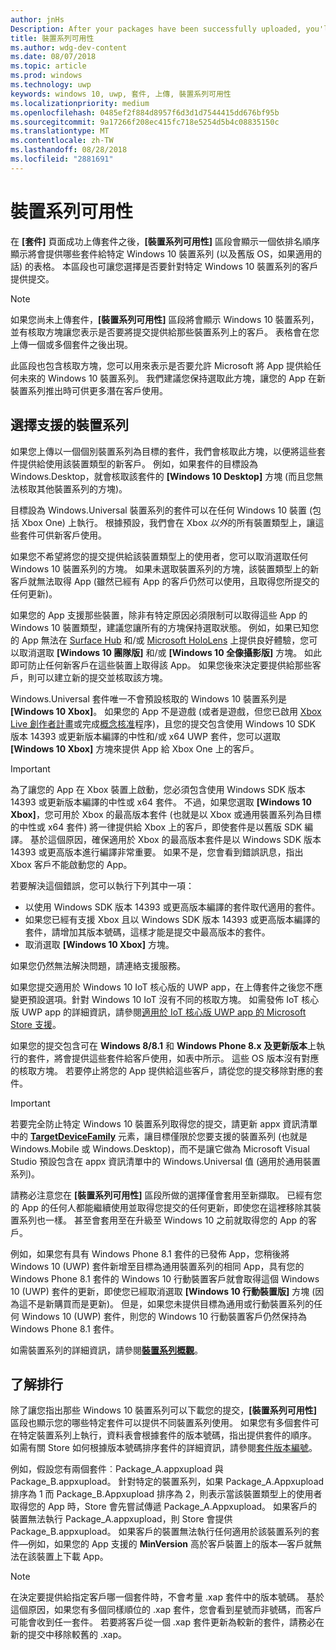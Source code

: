```yaml
---
author: jnHs
Description: After your packages have been successfully uploaded, you'll see a table that indicates which packages will be offered to specific Windows 10 device families (and earlier OS versions, if applicable), in ranked order.
title: 裝置系列可用性
ms.author: wdg-dev-content
ms.date: 08/07/2018
ms.topic: article
ms.prod: windows
ms.technology: uwp
keywords: windows 10, uwp, 套件, 上傳, 裝置系列可用性
ms.localizationpriority: medium
ms.openlocfilehash: 0485ef2f884d8957f6d3d1d7544415dd676bf95b
ms.sourcegitcommit: 9a17266f208ec415fc718e5254d5b4c08835150c
ms.translationtype: MT
ms.contentlocale: zh-TW
ms.lasthandoff: 08/28/2018
ms.locfileid: "2881691"
---
```

# <a name="device-family-availability"></a>裝置系列可用性

在 **\[套件\]** 頁面成功上傳套件之後，**\[裝置系列可用性\]** 區段會顯示一個依排名順序顯示將會提供哪些套件給特定 Windows 10 裝置系列 (以及舊版 OS，如果適用的話) 的表格。 本區段也可讓您選擇是否要針對特定 Windows 10 裝置系列的客戶提供提交。

> [!NOTE]
> 如果您尚未上傳套件，**\[裝置系列可用性\]** 區段將會顯示 Windows 10 裝置系列，並有核取方塊讓您表示是否要將提交提供給那些裝置系列上的客戶。 表格會在您上傳一個或多個套件之後出現。

此區段也包含核取方塊，您可以用來表示是否要允許 Microsoft 將 App 提供給任何未來的 Windows 10 裝置系列。 我們建議您保持選取此方塊，讓您的 App 在新裝置系列推出時可供更多潛在客戶使用。


## <a name="choosing-which-device-families-to-support"></a>選擇支援的裝置系列

如果您上傳以一個個別裝置系列為目標的套件，我們會核取此方塊，以便將這些套件提供給使用該裝置類型的新客戶。 例如，如果套件的目標設為 Windows.Desktop，就會核取該套件的 **\[Windows 10 Desktop\]** 方塊 (而且您無法核取其他裝置系列的方塊)。

目標設為 Windows.Universal 裝置系列的套件可以在任何 Windows 10 裝置 (包括 Xbox One) 上執行。 根據預設，我們會在 Xbox *以外*的所有裝置類型上，讓這些套件可供新客戶使用。

如果您不希望將您的提交提供給該裝置類型上的使用者，您可以取消選取任何 Windows 10 裝置系列的方塊。 如果未選取裝置系列的方塊，該裝置類型上的新客戶就無法取得 App (雖然已經有 App 的客戶仍然可以使用，且取得您所提交的任何更新)。

如果您的 App 支援那些裝置，除非有特定原因必須限制可以取得這些 App 的 Windows 10 裝置類型，建議您讓所有的方塊保持選取狀態。 例如，如果已知您的 App 無法在 [Surface Hub](https://developer.microsoft.com/windows/surfacehub) 和/或 [Microsoft HoloLens](https://developer.microsoft.com/windows/mixed-reality) 上提供良好體驗，您可以取消選取 **\[Windows 10 團隊版\]** 和/或 **\[Windows 10 全像攝影版\]** 方塊。 如此即可防止任何新客戶在這些裝置上取得該 App。 如果您後來決定要提供給那些客戶，則可以建立新的提交並核取該方塊。

<span id="xbox" />

Windows.Universal 套件唯一不會預設核取的 Windows 10 裝置系列是 **\[Windows 10 Xbox\]**。 如果您的 App 不是遊戲 (或者是遊戲，但您已啟用 [Xbox Live 創作者計畫](../xbox-live/get-started-with-creators/get-started-with-xbox-live-creators.md)或完成[概念核准](../gaming/concept-approval.md)程序)，且您的提交包含使用 Windows 10 SDK 版本 14393 或更新版本編譯的中性和/或 x64 UWP 套件，您可以選取 **\[Windows 10 Xbox\]** 方塊來提供 App 給 Xbox One 上的客戶。

> [!IMPORTANT]
> 為了讓您的 App 在 Xbox 裝置上啟動，您必須包含使用 Windows SDK 版本 14393 或更新版本編譯的中性或 x64 套件。 不過，如果您選取 **\[Windows 10 Xbox\]**，您可用於 Xbox 的最高版本套件 (也就是以 Xbox 或通用裝置系列為目標的中性或 x64 套件) 將一律提供給 Xbox 上的客戶，即使套件是以舊版 SDK 編譯。 基於這個原因，確保適用於 Xbox 的最高版本套件是以 Windows SDK 版本 14393 或更高版本進行編譯非常重要。 如果不是，您會看到錯誤訊息，指出 Xbox 客戶不能啟動您的 App。 
> 
> 若要解決這個錯誤，您可以執行下列其中一項：
> - 以使用 Windows SDK 版本 14393 或更高版本編譯的套件取代適用的套件。
> - 如果您已經有支援 Xbox 且以 Windows SDK 版本 14393 或更高版本編譯的套件，請增加其版本號碼，這樣才能是提交中最高版本的套件。
> - 取消選取 **\[Windows 10 Xbox\]** 方塊。
>   
> 如果您仍然無法解決問題，請連絡支援服務。

如果您提交適用於 Windows 10 IoT 核心版的 UWP app，在上傳套件之後您不應變更預設選項。針對 Windows 10 IoT 沒有不同的核取方塊。 如需發佈 IoT 核心版 UWP app 的詳細資訊，請參閱[適用於 IoT 核心版 UWP app 的 Microsoft Store 支援](https://docs.microsoft.com/windows/iot-core/commercialize-your-device/installingandservicing)。

如果您的提交包含可在 **Windows 8/8.1** 和 **Windows Phone 8.x 及更新版本**上執行的套件，將會提供這些套件給客戶使用，如表中所示。 這些 OS 版本沒有對應的核取方塊。 若要停止將您的 App 提供給這些客戶，請從您的提交移除對應的套件。

> [!IMPORTANT]
> 若要完全防止特定 Windows 10 裝置系列取得您的提交，請更新 appx 資訊清單中的 [**TargetDeviceFamily**](https://docs.microsoft.com/uwp/schemas/appxpackage/uapmanifestschema/element-targetdevicefamily) 元素，讓目標僅限於您要支援的裝置系列 (也就是 Windows.Mobile 或 Windows.Desktop)，而不是讓它做為 Microsoft Visual Studio 預設包含在 appx 資訊清單中的 Windows.Universal 值 (適用於通用裝置系列)。

請務必注意您在 **\[裝置系列可用性\]** 區段所做的選擇僅會套用至新擷取。 已經有您的 App 的任何人都能繼續使用並取得您提交的任何更新，即使您在這裡移除其裝置系列也一樣。 甚至會套用至在升級至 Windows 10 之前就取得您的 App 的客戶。

例如，如果您有具有 Windows Phone 8.1 套件的已發佈 App，您稍後將 Windows 10 (UWP) 套件新增至目標為通用裝置系列的相同 App，具有您的 Windows Phone 8.1 套件的 Windows 10 行動裝置客戶就會取得這個 Windows 10 (UWP) 套件的更新，即使您已經取消選取 **\[Windows 10 行動裝置版\]** 方塊 (因為這不是新購買而是更新)。 但是，如果您未提供目標為通用或行動裝置系列的任何 Windows 10 (UWP) 套件，則您的 Windows 10 行動裝置客戶仍然保持為 Windows Phone 8.1 套件。

如需裝置系列的詳細資訊，請參閱[**裝置系列概觀**](https://docs.microsoft.com/uwp/extension-sdks/device-families-overview)。

## <a name="understanding-ranking"></a>了解排行

除了讓您指出那些 Windows 10 裝置系列可以下載您的提交，**\[裝置系列可用性\]** 區段也顯示您的哪些特定套件可以提供不同裝置系列使用。 如果您有多個套件可在特定裝置系列上執行，資料表會根據套件的版本號碼，指出提供套件的順序。 如需有關 Store 如何根據版本號碼排序套件的詳細資訊，請參閱[套件版本編號](package-version-numbering.md)。 

例如，假設您有兩個套件︰Package_A.appxupload 與 Package_B.appxupload。 針對特定的裝置系列，如果 Package_A.Appxupload 排序為 1 而 Package_B.Appxupload 排序為 2，則表示當該裝置類型上的使用者取得您的 App 時，Store 會先嘗試傳遞 Package_A.Appxupload。 如果客戶的裝置無法執行 Package_A.appxupload，則 Store 會提供 Package_B.appxupload。 如果客戶的裝置無法執行任何適用於該裝置系列的套件—例如，如果您的 App 支援的 **MinVersion** 高於客戶裝置上的版本—客戶就無法在該裝置上下載 App。

> [!NOTE]
> 在決定要提供給指定客戶哪一個套件時，不會考量 .xap 套件中的版本號碼。 基於這個原因，如果您有多個同樣順位的 .xap 套件，您會看到星號而非號碼，而客戶可能會收到任一套件。 若要將客戶從一個 .xap 套件更新為較新的套件，請務必在新的提交中移除較舊的 .xap。

